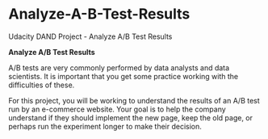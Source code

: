 # Analyze-A-B-Test-Results
Udacity DAND Project - Analyze A/B Test Results

**Analyze A/B Test Results**

A/B tests are very commonly performed by data analysts and data scientists. It is important that you get some practice working with the difficulties of these.

For this project, you will be working to understand the results of an A/B test run by an e-commerce website. Your goal is to help the company understand if they should implement the new page, keep the old page, or perhaps run the experiment longer to make their decision.
